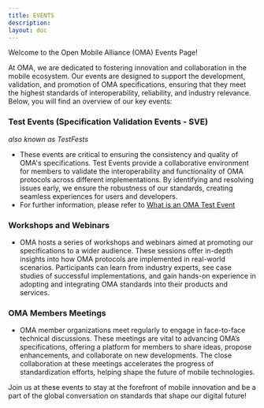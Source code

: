 ```yaml
---
title: EVENTS
description:
layout: doc
---
```


Welcome to the Open Mobile Alliance (OMA) Events Page!

At OMA, we are dedicated to fostering innovation and collaboration in the mobile ecosystem. Our events are designed to support the development, validation, and promotion of OMA specifications, ensuring that they meet the highest standards of interoperability, reliability, and industry relevance. Below, you will find an overview of our key events:

### Test Events (Specification Validation Events - SVE)
*also known as TestFests*
* These events are critical to ensuring the consistency and quality of OMA's specifications. Test Events provide a collaborative environment for members to validate the interoperability and functionality of OMA protocols across different implementations. By identifying and resolving issues early, we ensure the robustness of our standards, creating seamless experiences for users and developers.
* For further information, please refer to [What is an OMA Test Event](/faq#test-events)

### Workshops and Webinars
* OMA hosts a series of workshops and webinars aimed at promoting our specifications to a wider audience. These sessions offer in-depth insights into how OMA protocols are implemented in real-world scenarios. Participants can learn from industry experts, see case studies of successful implementations, and gain hands-on experience in adopting and integrating OMA standards into their products and services.

### OMA Members Meetings
* OMA member organizations meet regularly to engage in face-to-face technical discussions. These meetings are vital to advancing OMA’s specifications, offering a platform for members to share ideas, propose enhancements, and collaborate on new developments. The close collaboration at these meetings accelerates the progress of standardization efforts, helping shape the future of mobile technologies.

Join us at these events to stay at the forefront of mobile innovation and be a part of the global conversation on standards that shape our digital future!



